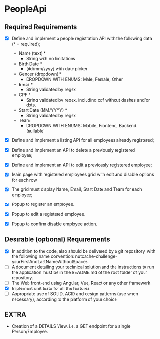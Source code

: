 # PeopleApi
## Required Requirements
- [x] Define and implement a people registration API with the following data (* = required);
  - Name (text) * 
    - String with no limitations
  - Birth Date * 
    - (dd/mm/yyyy) with date picker
  - Gender (dropdown) * 
    - DROPDOWN WITH ENUMS: Male, Female, Other
  - Email *
    - String validated by regex
  - CPF *
    - String validated by regex, including cpf without dashes and/or dots. 
  - Start Date (MM/YYYY) * 
    - String validated by regex
  - Team 
    - DROPDOWN WITH ENUMS: Mobile, Frontend, Backend. (nullable)
- [x] Define and implement a listing API for all employees already registered; 
- [x] Define and implement an API to delete a previously registered employee; 
- [x] Define and implement an API to edit a previously registered employee; 
- [x] Main page with registered employees grid with edit and disable options for each row 
- [x] The grid must display Name, Email, Start Date and Team for each employee; 
- [x] Popup to register an employee. 
- [x] Popup to edit a registered employee. 
- [x] Popup to confirm disable employee action.



## Desirable (optional) Requirements
- [x] In addition to the code, also should be delivered by a git repository, with the following 
name convention: nutcache-challenge-yourFirstAndLastNameWithoutSpaces 
- [ ] A document detailing your technical solution and the instructions to run the 
application must be in the README.md of the root folder of your repository. 
- [ ] The Web front-end using Angular, Vue, React or any other framework 
- [x] Implement unit tests for all the features 
- [ ] Appropriate use of SOLID, ACID and design patterns (use when necessary), according to 
the platform of your choice

## EXTRA
- Creation of a DETAILS View. i.e. a GET endpoint for a single Person/Employee.